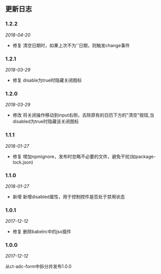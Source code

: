## 更新日志

### 1.2.2

*2018-04-20*

- 修复 清空日期时，如果上次不为''日期，则触发change事件

### 1.2.1

*2018-03-29*

- 修复 disable为true时隐藏关闭图标

### 1.2.0

*2018-03-29*

- 修改 将关闭操作移动到input右侧，去除原有的日历下方的"清空"按钮,当disabled为true时隐藏该关闭图标

### 1.1.1

*2018-01-27*

- 修复 增加npmignore，发布时忽略不必要的文件，避免干扰(如package-lock.json)

### 1.1.0

*2018-01-27*

- 新增 新增disabled属性，用于控制控件是否处于禁用状态

### 1.0.1

*2017-12-12*

- 修复 删除babelrc中的jsx插件

### 1.0.0

*2017-12-12*

从ct-adc-form中拆分并发布1.0.0